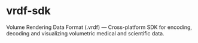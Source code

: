 # vrdf-sdk
Volume Rendering Data Format (.vrdf) — Cross-platform SDK for encoding, decoding and visualizing volumetric medical and scientific data.
